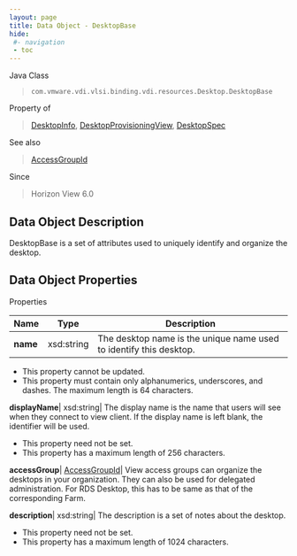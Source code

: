 ```yaml
---
layout: page
title: Data Object - DesktopBase
hide:
 #- navigation
 - toc
---
```






Java Class  
> `com.vmware.vdi.vlsi.binding.vdi.resources.Desktop.DesktopBase`

Property of  
> [DesktopInfo](vdi.resources.Desktop.DesktopInfo.md#field_detail), [DesktopProvisioningView](vdi.resources.Desktop.DesktopProvisioningView.md#field_detail), [DesktopSpec](vdi.resources.Desktop.DesktopSpec.md#field_detail)

See also  
> [AccessGroupId](vdi.entity.AccessGroupId.md)

Since  
> Horizon View 6.0


## Data Object Description 

DesktopBase is a set of attributes used to uniquely identify and organize the desktop. 

## Data Object Properties

Properties

Name |  Type |  Description   
---|---|---  
**name**|  xsd:string|  The desktop name is the unique name used to identify this desktop.   


 * This property cannot be updated.
  * This property must contain only alphanumerics, underscores, and dashes. The maximum length is 64 characters. 

  
**displayName**|  xsd:string|  The display name is the name that users will see when they connect to view client. If the display name is left blank, the identifier will be used.   


 * This property need not be set.
  * This property has a maximum length of 256 characters. 

  
**accessGroup**| [AccessGroupId](vdi.entity.AccessGroupId.md)|  View access groups can organize the desktops in your organization. They can also be used for delegated administration. For RDS Desktop, this has to be same as that of the corresponding Farm.   
  
**description**|  xsd:string|  The description is a set of notes about the desktop.   


 * This property need not be set.
  * This property has a maximum length of 1024 characters. 

  
  

  
